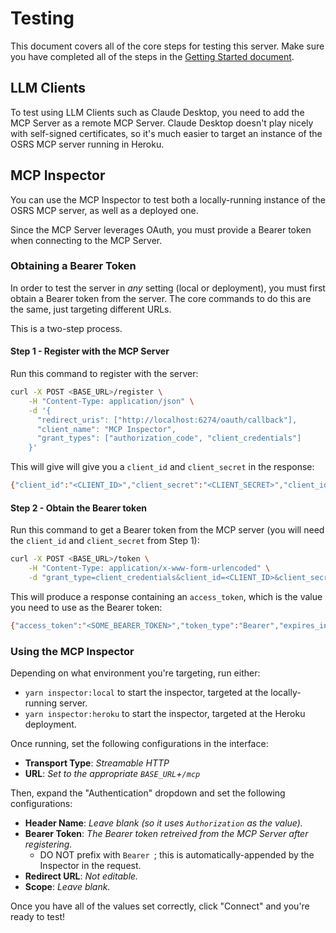 # Testing
This document covers all of the core steps for testing this server. Make sure you have completed
all of the steps in the [Getting Started document](./getting-started.md).

## LLM Clients
To test using LLM Clients such as Claude Desktop, you need to add the MCP Server as a remote
MCP Server. Claude Desktop doesn't play nicely with self-signed certificates, so it's much easier
to target an instance of the OSRS MCP server running in Heroku.

## MCP Inspector
You can use the MCP Inspector to test both a locally-running instance of the OSRS MCP
server, as well as a deployed one.

Since the MCP Server leverages OAuth, you must provide a Bearer token when connecting to
the MCP Server.

### Obtaining a Bearer Token
In order to test the server in _any_ setting (local or deployment), you must first obtain
a Bearer token from the server. The core commands to do this are the same, just targeting
different URLs.

This is a two-step process.

#### Step 1 - Register with the MCP Server
Run this command to register with the server:
```sh
curl -X POST <BASE_URL>/register \
    -H "Content-Type: application/json" \
    -d '{
      "redirect_uris": ["http://localhost:6274/oauth/callback"],
      "client_name": "MCP Inspector",
      "grant_types": ["authorization_code", "client_credentials"]
    }'
```

This will give will give you a `client_id` and `client_secret` in the response:
```sh
{"client_id":"<CLIENT_ID>","client_secret":"<CLIENT_SECRET>","client_id_issued_at":1756620361,"client_secret_expires_at":0,"redirect_uris":["http://localhost:6274/oauth/callback"],"grant_types":["authorization_code","client_credentials"],"response_types":["code"],"client_name":"MCP Inspector"}
```

#### Step 2 - Obtain the Bearer token
Run this command to get a Bearer token from the MCP server (you will need the `client_id`
and `client_secret` from Step 1):
```sh
curl -X POST <BASE_URL>/token \
    -H "Content-Type: application/x-www-form-urlencoded" \
    -d "grant_type=client_credentials&client_id=<CLIENT_ID>&client_secret=<CLIENT_SECRET>"
```

This will produce a response containing an `access_token`, which is the value you need to use
as the Bearer token:
```sh
{"access_token":"<SOME_BEARER_TOKEN>","token_type":"Bearer","expires_in":3600,"scope":"osrs:read"}
```

### Using the MCP Inspector
Depending on what environment you're targeting, run either:
- `yarn inspector:local` to start the inspector, targeted at the locally-running server.
- `yarn inspector:heroku` to start the inspector, targeted at the Heroku deployment.

Once running, set the following configurations in the interface:
- **Transport Type**: _Streamable HTTP_
- **URL**: _Set to the appropriate `BASE_URL`+`/mcp`_

Then, expand the "Authentication" dropdown and set the following configurations:
- **Header Name**: _Leave blank (so it uses `Authorization` as the value)._
- **Bearer Token**: _The Bearer token retreived from the MCP Server after registering._
	- DO NOT prefix with `Bearer `; this is automatically-appended by the Inspector in the request.
- **Redirect URL**: _Not editable._
- **Scope**: _Leave blank._

Once you have all of the values set correctly, click "Connect" and you're ready to test!